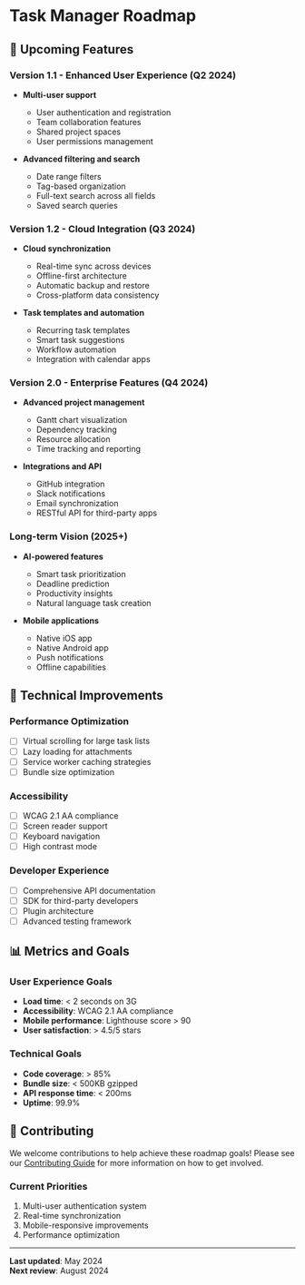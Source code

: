 # Task Manager Roadmap

## 🚀 Upcoming Features

### Version 1.1 - Enhanced User Experience (Q2 2024)
- **Multi-user support**
  - User authentication and registration
  - Team collaboration features
  - Shared project spaces
  - User permissions management

- **Advanced filtering and search**
  - Date range filters
  - Tag-based organization
  - Full-text search across all fields
  - Saved search queries

### Version 1.2 - Cloud Integration (Q3 2024)
- **Cloud synchronization**
  - Real-time sync across devices
  - Offline-first architecture
  - Automatic backup and restore
  - Cross-platform data consistency

- **Task templates and automation**
  - Recurring task templates
  - Smart task suggestions
  - Workflow automation
  - Integration with calendar apps

### Version 2.0 - Enterprise Features (Q4 2024)
- **Advanced project management**
  - Gantt chart visualization
  - Dependency tracking
  - Resource allocation
  - Time tracking and reporting

- **Integrations and API**
  - GitHub integration
  - Slack notifications
  - Email synchronization
  - RESTful API for third-party apps

### Long-term Vision (2025+)
- **AI-powered features**
  - Smart task prioritization
  - Deadline prediction
  - Productivity insights
  - Natural language task creation

- **Mobile applications**
  - Native iOS app
  - Native Android app
  - Push notifications
  - Offline capabilities

## 🔧 Technical Improvements

### Performance Optimization
- [ ] Virtual scrolling for large task lists
- [ ] Lazy loading for attachments
- [ ] Service worker caching strategies
- [ ] Bundle size optimization

### Accessibility
- [ ] WCAG 2.1 AA compliance
- [ ] Screen reader support
- [ ] Keyboard navigation
- [ ] High contrast mode

### Developer Experience
- [ ] Comprehensive API documentation
- [ ] SDK for third-party developers
- [ ] Plugin architecture
- [ ] Advanced testing framework

## 📊 Metrics and Goals

### User Experience Goals
- **Load time**: < 2 seconds on 3G
- **Accessibility**: WCAG 2.1 AA compliance
- **Mobile performance**: Lighthouse score > 90
- **User satisfaction**: > 4.5/5 stars

### Technical Goals
- **Code coverage**: > 85%
- **Bundle size**: < 500KB gzipped
- **API response time**: < 200ms
- **Uptime**: 99.9%

## 🤝 Contributing

We welcome contributions to help achieve these roadmap goals! Please see our [Contributing Guide](../../../README.md) for more information on how to get involved.

### Current Priorities
1. Multi-user authentication system
2. Real-time synchronization
3. Mobile-responsive improvements
4. Performance optimization

---

**Last updated**: May 2024  
**Next review**: August 2024
